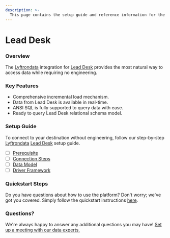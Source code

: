 ```yaml
---
description: >-
  This page contains the setup guide and reference information for the Lead Desk source connector.
---
```


# Lead Desk

### Overview

The [Lyftrondata](https://www.lyftrondata.com/) integration for [Lead Desk](None) provides the most natural way to access data while requiring no engineering.

### Key Features

* Comprehensive incremental load mechanism.
* Data from Lead Desk is available in real-time.&#x20;
* ANSI SQL is fully supported to query data with ease.
* Ready to query Lead Desk relational schema model.

### Setup Guide

To connect to your destination without engineering, follow our step-by-step [Lyftrondata](https://www.lyftrondata.com/)  [Lead Desk](None) setup guide.

* [ ] [Prerequisite](prerequisite.md)
* [ ] [Connection Steps](connection-steps.md)
* [ ] [Data Model](data-model/erd.md)
* [ ] [Driver Framework](driver-framework/)

### Quickstart Steps

Do you have questions about how to use the platform? Don't worry; we've got you covered. Simply follow the quickstart instructions [here](../README.md).

### Questions? <a href="#questions" id="questions"></a>

We're always happy to answer any additional questions you may have! [Set up a meeting with our data experts.](https://www.lyftrondata.com/book-a-meeting/)

